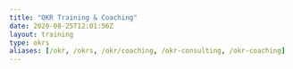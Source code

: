 ```yaml
---
title: "OKR Training & Coaching"
date: 2020-08-25T12:01:56Z
layout: training
type: okrs
aliases: [/okr, /okrs, /okr/coaching, /okr-consulting, /okr-coaching]
---
```

